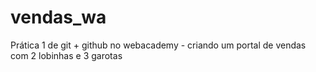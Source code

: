 # vendas_wa
Prática 1 de git + github no webacademy - criando um portal de vendas com 2 lobinhas e 3 garotas

